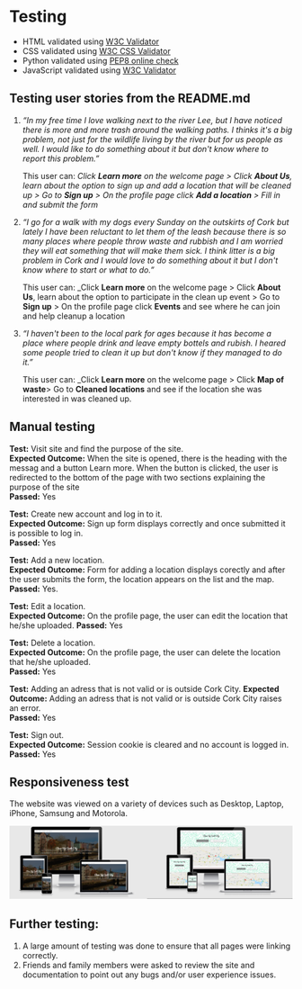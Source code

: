 # Testing
- HTML validated using [W3C Validator](https://validator.w3.org/) 
- CSS validated using [W3C CSS Validator](https://jigsaw.w3.org/css-validator/) 
- Python validated using [PEP8 online check](http://pep8online.com/)
- JavaScript validated using [W3C Validator](https://validator.w3.org/) 


## Testing user stories from the README.md

1. _“In my free time I love walking next to the river Lee, but I have noticed there is more and more trash around the walking paths. I thinks it's a big problem, not just for the wildlife living by the river but for us people as well. I would like to do something about it but don't know where to report this problem.”_

    This user can: _Click **Learn more** on the welcome page > Click **About Us**, learn about the option to sign up and add a location that will be cleaned up > Go to **Sign up** > On the profile page click **Add a location** > Fill in and submit the form_

2. _“I go for a walk with my dogs every Sunday on the outskirts of Cork but lately I have been reluctant to let them of the leash because there is so many places where people throw waste and rubbish and I am worried they will eat something that will make them sick. I think litter is a big problem in Cork and I would love to do something about it but I don't know where to start or what to do.”_
  
    This user can: _Click **Learn more** on the welcome page > Click **About Us**, learn about the option to participate in the clean up event > Go to **Sign up** > On the profile page click **Events** and see where he can join and help cleanup a location

3. _“I haven't been to the local park for ages because it has become a place where people drink and leave empty bottels and rubish. I heared some people tried to clean it up but don't know if they managed to do it.”_
 
    This user can: _Click **Learn more** on the welcome page > Click **Map of waste**> Go to **Cleaned locations** and see if the location she was interested in was cleaned up.


## Manual testing 
**Test:** Visit site and find the purpose of the site.  
**Expected Outcome:** When the site is opened, there is the heading with the messag and a button Learn more. When the button is clicked, the user is redirected to the bottom of the page with two sections explaining the purpose of the site   
**Passed:** Yes  

**Test:** Create new account and log in to it.  
**Expected Outcome:** Sign up form displays correctly and once submitted it is possible to log in.  
**Passed:** Yes  

**Test:**  Add a new location.  
**Expected Outcome:** Form for adding a location displays corectly 
and after the user submits the form, the location appears on the 
list and the map.  
**Passed:** Yes.

**Test:** Edit a location.  
**Expected Outcome:** On the profile page, the user can edit the location that he/she uploaded. 
**Passed:** Yes  

**Test:** Delete a location.  
**Expected Outcome:** On the profile page, the user can delete the location that he/she uploaded.  
**Passed:** Yes  

**Test:** Adding an adress that is not valid or is outside Cork City. 
**Expected Outcome:** Adding an adress that is not valid or is outside Cork City raises an error.  
**Passed:** Yes  
 
**Test:** Sign out.  
**Expected Outcome:**  Session cookie is cleared and no account is logged in.   
**Passed:** Yes  

## Responsiveness test
The website was viewed on a variety of devices such as Desktop, Laptop, iPhone, Samsung and Motorola.

<img src="static/images/readme_images/responsive_design.png" alt="Events" style="max-height:250px">

## Further testing:
1. A large amount of testing was done to ensure that all pages were linking correctly.
2. Friends and family members were asked to review the site and documentation to point out any bugs and/or user experience issues.
